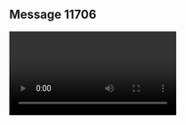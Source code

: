 ## Message 11706



![Video](https://data.iron-swords.co.il/2024/September/23/11706/11706_media.mp4)
